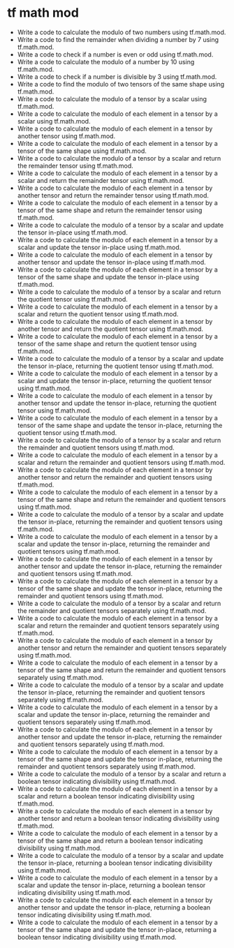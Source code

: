 # tf math mod

- Write a code to calculate the modulo of two numbers using tf.math.mod.
- Write a code to find the remainder when dividing a number by 7 using tf.math.mod.
- Write a code to check if a number is even or odd using tf.math.mod.
- Write a code to calculate the modulo of a number by 10 using tf.math.mod.
- Write a code to check if a number is divisible by 3 using tf.math.mod.
- Write a code to find the modulo of two tensors of the same shape using tf.math.mod.
- Write a code to calculate the modulo of a tensor by a scalar using tf.math.mod.
- Write a code to calculate the modulo of each element in a tensor by a scalar using tf.math.mod.
- Write a code to calculate the modulo of each element in a tensor by another tensor using tf.math.mod.
- Write a code to calculate the modulo of each element in a tensor by a tensor of the same shape using tf.math.mod.
- Write a code to calculate the modulo of a tensor by a scalar and return the remainder tensor using tf.math.mod.
- Write a code to calculate the modulo of each element in a tensor by a scalar and return the remainder tensor using tf.math.mod.
- Write a code to calculate the modulo of each element in a tensor by another tensor and return the remainder tensor using tf.math.mod.
- Write a code to calculate the modulo of each element in a tensor by a tensor of the same shape and return the remainder tensor using tf.math.mod.
- Write a code to calculate the modulo of a tensor by a scalar and update the tensor in-place using tf.math.mod.
- Write a code to calculate the modulo of each element in a tensor by a scalar and update the tensor in-place using tf.math.mod.
- Write a code to calculate the modulo of each element in a tensor by another tensor and update the tensor in-place using tf.math.mod.
- Write a code to calculate the modulo of each element in a tensor by a tensor of the same shape and update the tensor in-place using tf.math.mod.
- Write a code to calculate the modulo of a tensor by a scalar and return the quotient tensor using tf.math.mod.
- Write a code to calculate the modulo of each element in a tensor by a scalar and return the quotient tensor using tf.math.mod.
- Write a code to calculate the modulo of each element in a tensor by another tensor and return the quotient tensor using tf.math.mod.
- Write a code to calculate the modulo of each element in a tensor by a tensor of the same shape and return the quotient tensor using tf.math.mod.
- Write a code to calculate the modulo of a tensor by a scalar and update the tensor in-place, returning the quotient tensor using tf.math.mod.
- Write a code to calculate the modulo of each element in a tensor by a scalar and update the tensor in-place, returning the quotient tensor using tf.math.mod.
- Write a code to calculate the modulo of each element in a tensor by another tensor and update the tensor in-place, returning the quotient tensor using tf.math.mod.
- Write a code to calculate the modulo of each element in a tensor by a tensor of the same shape and update the tensor in-place, returning the quotient tensor using tf.math.mod.
- Write a code to calculate the modulo of a tensor by a scalar and return the remainder and quotient tensors using tf.math.mod.
- Write a code to calculate the modulo of each element in a tensor by a scalar and return the remainder and quotient tensors using tf.math.mod.
- Write a code to calculate the modulo of each element in a tensor by another tensor and return the remainder and quotient tensors using tf.math.mod.
- Write a code to calculate the modulo of each element in a tensor by a tensor of the same shape and return the remainder and quotient tensors using tf.math.mod.
- Write a code to calculate the modulo of a tensor by a scalar and update the tensor in-place, returning the remainder and quotient tensors using tf.math.mod.
- Write a code to calculate the modulo of each element in a tensor by a scalar and update the tensor in-place, returning the remainder and quotient tensors using tf.math.mod.
- Write a code to calculate the modulo of each element in a tensor by another tensor and update the tensor in-place, returning the remainder and quotient tensors using tf.math.mod.
- Write a code to calculate the modulo of each element in a tensor by a tensor of the same shape and update the tensor in-place, returning the remainder and quotient tensors using tf.math.mod.
- Write a code to calculate the modulo of a tensor by a scalar and return the remainder and quotient tensors separately using tf.math.mod.
- Write a code to calculate the modulo of each element in a tensor by a scalar and return the remainder and quotient tensors separately using tf.math.mod.
- Write a code to calculate the modulo of each element in a tensor by another tensor and return the remainder and quotient tensors separately using tf.math.mod.
- Write a code to calculate the modulo of each element in a tensor by a tensor of the same shape and return the remainder and quotient tensors separately using tf.math.mod.
- Write a code to calculate the modulo of a tensor by a scalar and update the tensor in-place, returning the remainder and quotient tensors separately using tf.math.mod.
- Write a code to calculate the modulo of each element in a tensor by a scalar and update the tensor in-place, returning the remainder and quotient tensors separately using tf.math.mod.
- Write a code to calculate the modulo of each element in a tensor by another tensor and update the tensor in-place, returning the remainder and quotient tensors separately using tf.math.mod.
- Write a code to calculate the modulo of each element in a tensor by a tensor of the same shape and update the tensor in-place, returning the remainder and quotient tensors separately using tf.math.mod.
- Write a code to calculate the modulo of a tensor by a scalar and return a boolean tensor indicating divisibility using tf.math.mod.
- Write a code to calculate the modulo of each element in a tensor by a scalar and return a boolean tensor indicating divisibility using tf.math.mod.
- Write a code to calculate the modulo of each element in a tensor by another tensor and return a boolean tensor indicating divisibility using tf.math.mod.
- Write a code to calculate the modulo of each element in a tensor by a tensor of the same shape and return a boolean tensor indicating divisibility using tf.math.mod.
- Write a code to calculate the modulo of a tensor by a scalar and update the tensor in-place, returning a boolean tensor indicating divisibility using tf.math.mod.
- Write a code to calculate the modulo of each element in a tensor by a scalar and update the tensor in-place, returning a boolean tensor indicating divisibility using tf.math.mod.
- Write a code to calculate the modulo of each element in a tensor by another tensor and update the tensor in-place, returning a boolean tensor indicating divisibility using tf.math.mod.
- Write a code to calculate the modulo of each element in a tensor by a tensor of the same shape and update the tensor in-place, returning a boolean tensor indicating divisibility using tf.math.mod.